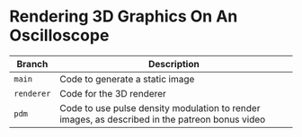 # Rendering 3D Graphics On An Oscilloscope

| Branch     | Description                                                                                    |
| ---------- | ---------------------------------------------------------------------------------------------- |
| `main`     | Code to generate a static image                                                                |
| `renderer` | Code for the 3D renderer                                                                       |
| `pdm`      | Code to use pulse density modulation to render images, as described in the patreon bonus video |
